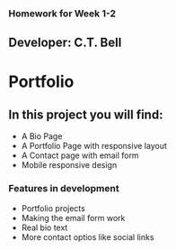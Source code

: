 ### Homework for Week 1-2

## Developer: C.T. Bell

# Portfolio

## In this project you will find:

- A Bio Page
- A Portfolio Page with responsive layout
- A Contact page with email form
- Mobile responsive design

### Features in development

- Portfolio projects
- Making the email form work
- Real bio text
- More contact optios like social links
